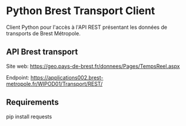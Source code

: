 # Python Brest Transport Client

Client Python pour l'accès à l'API REST présentant les données de transports de Brest Métropole.

## API Brest transport
Site web:
https://geo.pays-de-brest.fr/donnees/Pages/TempsReel.aspx

Endpoint:
https://applications002.brest-metropole.fr/WIPOD01/Transport/REST/

## Requirements
pip install requests


